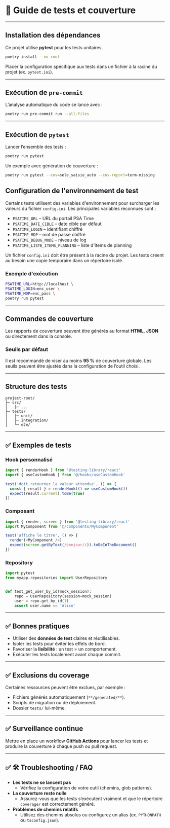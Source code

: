 # 🧪 Guide de tests et couverture

---

## Installation des dépendances

Ce projet utilise **pytest** pour les tests unitaires.

```bash
poetry install --no-root
```

Placer la configuration spécifique aux tests dans un fichier à la racine du projet (ex. `pytest.ini`).

---

## Exécution de `pre-commit`

L’analyse automatique du code se lance avec :

```bash
poetry run pre-commit run --all-files
```

---

## Exécution de `pytest`

Lancer l’ensemble des tests :

```bash
poetry run pytest
```

Un exemple avec génération de couverture :

```bash
poetry run pytest --cov=sele_saisie_auto --cov-report=term-missing
```

## Configuration de l'environnement de test

Certains tests utilisent des variables d'environnement pour surcharger les
valeurs du fichier `config.ini`. Les principales variables reconnues sont :

- `PSATIME_URL` – URL du portail PSA Time
- `PSATIME_DATE_CIBLE` – date cible par défaut
- `PSATIME_LOGIN` – identifiant chiffré
- `PSATIME_MDP` – mot de passe chiffré
- `PSATIME_DEBUG_MODE` – niveau de log
- `PSATIME_LISTE_ITEMS_PLANNING` – liste d'items de planning

Un fichier `config.ini` doit être présent à la racine du projet. Les tests
créent au besoin une copie temporaire dans un répertoire isolé.

### Exemple d'exécution

```bash
PSATIME_URL=http://localhost \
PSATIME_LOGIN=enc_user \
PSATIME_MDP=enc_pass \
poetry run pytest
```

---

## Commandes de couverture

Les rapports de couverture peuvent être générés au format **HTML**, **JSON** ou directement dans la console.

### Seuils par défaut

Il est recommandé de viser au moins **95 %** de couverture globale. Les seuils peuvent être ajustés dans la configuration de l’outil choisi.

---

## Structure des tests

```text
project-root/
├─ src/
│   ├─ ...
├─ tests/
│   ├─ unit/
│   ├─ integration/
│   └─ e2e/
```

---

## ✅ Exemples de tests

### Hook personnalisé
```typescript
import { renderHook } from '@testing-library/react'
import { useCustomHook } from '@/hooks/useCustomHook'

test('doit retourner la valeur attendue', () => {
  const { result } = renderHook(() => useCustomHook())
  expect(result.current).toBe(true)
})
```

### Composant
```typescript
import { render, screen } from '@testing-library/react'
import MyComponent from '@/components/MyComponent'

test('affiche le titre', () => {
  render(<MyComponent />)
  expect(screen.getByText(/bonjour/i)).toBeInTheDocument()
})
```

### Repository
```python
import pytest
from myapp.repositories import UserRepository


def test_get_user_by_id(mock_session):
    repo = UserRepository(session=mock_session)
    user = repo.get_by_id(1)
    assert user.name == 'Alice'
```

---

## ✅ Bonnes pratiques

* Utiliser des **données de test** claires et réutilisables.
* Isoler les tests pour éviter les effets de bord.
* Favoriser la **lisibilité** : un test = un comportement.
* Exécuter les tests localement avant chaque commit.

---

## ✅ Exclusions du coverage

Certaines ressources peuvent être exclues, par exemple :

* Fichiers générés automatiquement (`**/generated/**`).
* Scripts de migration ou de déploiement.
* Dossier `tests/` lui-même.

---

## ✅ Surveillance continue

Mettre en place un workflow **GitHub Actions** pour lancer les tests et produire la couverture à chaque push ou pull request.

---

## ✅ 🛠️ Troubleshooting / FAQ

* **Les tests ne se lancent pas**
  - Vérifiez la configuration de votre outil (chemins, glob patterns).
* **La couverture reste nulle**
  - Assurez-vous que les tests s’exécutent vraiment et que le répertoire `coverage/` est correctement généré.
* **Problèmes de chemins relatifs**
  - Utilisez des chemins absolus ou configurez un alias (ex. `PYTHONPATH` ou `tsconfig.json`).
